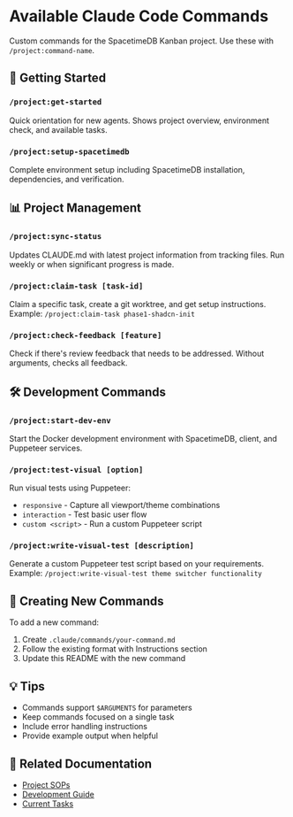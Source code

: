 # Available Claude Code Commands

Custom commands for the SpacetimeDB Kanban project. Use these with `/project:command-name`.

## 🚀 Getting Started

### `/project:get-started`
Quick orientation for new agents. Shows project overview, environment check, and available tasks.

### `/project:setup-spacetimedb`
Complete environment setup including SpacetimeDB installation, dependencies, and verification.

## 📊 Project Management

### `/project:sync-status`
Updates CLAUDE.md with latest project information from tracking files. Run weekly or when significant progress is made.

### `/project:claim-task [task-id]`
Claim a specific task, create a git worktree, and get setup instructions.
Example: `/project:claim-task phase1-shadcn-init`

### `/project:check-feedback [feature]`
Check if there's review feedback that needs to be addressed. Without arguments, checks all feedback.

## 🛠️ Development Commands

### `/project:start-dev-env`
Start the Docker development environment with SpacetimeDB, client, and Puppeteer services.

### `/project:test-visual [option]`
Run visual tests using Puppeteer:
- `responsive` - Capture all viewport/theme combinations
- `interaction` - Test basic user flow
- `custom <script>` - Run a custom Puppeteer script

### `/project:write-visual-test [description]`
Generate a custom Puppeteer test script based on your requirements.
Example: `/project:write-visual-test theme switcher functionality`

## 📝 Creating New Commands

To add a new command:
1. Create `.claude/commands/your-command.md`
2. Follow the existing format with Instructions section
3. Update this README with the new command

## 💡 Tips

- Commands support `$ARGUMENTS` for parameters
- Keep commands focused on a single task
- Include error handling instructions
- Provide example output when helpful

## 🔗 Related Documentation

- [Project SOPs](../../TODO/README.md)
- [Development Guide](../../README/development.md)
- [Current Tasks](../../TODO/TRACKING/style-overhaul.md)
